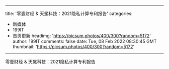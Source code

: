 
---
title: '零壹财经 & 天冕科技：2021隐私计算专利报告'
categories: 
 - 新媒体
 - 199IT
 - 首页更新
headimg: 'https://picsum.photos/400/300?random=5172'
author: 199IT
comments: false
date: Tue, 08 Feb 2022 08:30:45 GMT
thumbnail: 'https://picsum.photos/400/300?random=5172'
---

<div>   
零壹财经 & 天冕科技：2021隐私计算专利报告  
</div>
            